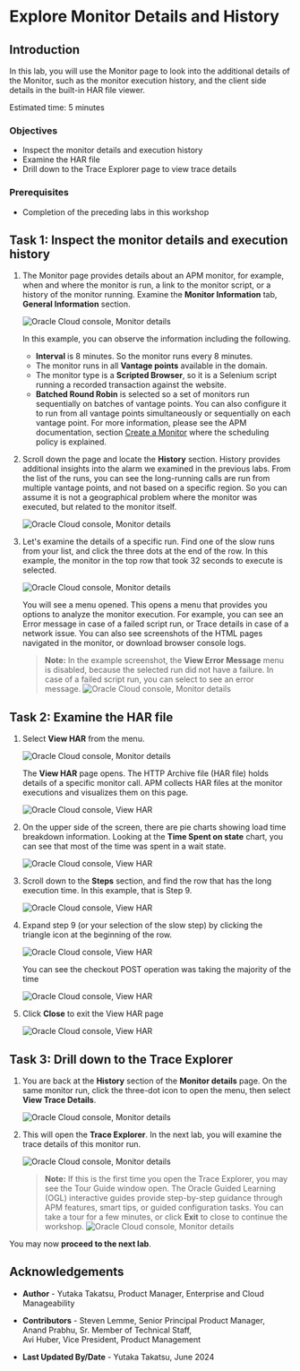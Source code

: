 # Explore Monitor Details and History

## Introduction

In this lab, you will use the Monitor page to look into the additional details of the Monitor, such as the monitor execution history, and the client side details in the built-in HAR file viewer.  

Estimated time: 5 minutes

### Objectives

* Inspect the monitor details and execution history
* Examine the HAR file
* Drill down to the Trace Explorer page to view trace details

### Prerequisites

* Completion of the preceding labs in this workshop

## Task 1: Inspect the monitor details and execution history

1.  The Monitor page provides details about an APM monitor, for example, when and where the monitor is run, a link to the monitor script, or a history of the monitor running.  Examine the **Monitor Information** tab, **General Information** section.

	  ![Oracle Cloud console, Monitor details](images/1-0-general-info.png " ")

    In this example, you can observe the information including the following.
     - **Interval** is 8 minutes. So the monitor runs every 8 minutes.
     - The monitor runs in all **Vantage points** available in the domain.
     - The monitor type is a **Scripted Browser**, so it is a Selenium script running a recorded transaction against the website.
     - **Batched Round Robin** is selected so a set of monitors run sequentially on batches of vantage points. You can also configure it to run from all vantage points simultaneously or sequentially on each vantage point. For more information, please see the APM documentation, section [Create a Monitor](https://docs.oracle.com/en-us/iaas/application-performance-monitoring/doc/create-monitor.html) where the scheduling policy is explained.


2. Scroll down the page and locate the **History** section. History provides additional insights into the alarm we examined in the previous labs. From the list of the runs, you can see the long-running calls are run from multiple vantage points, and not based on a specific region. So you can assume it is not a geographical problem where the monitor was executed, but related to the monitor itself.

	  ![Oracle Cloud console, Monitor details](images/1-1-monitor-history.png " ")

3. Let's examine the details of a specific run. Find one of the slow runs from your list, and click the three dots at the end of the row. In this example, the monitor in the top row that took 32 seconds to execute is selected.

	  ![Oracle Cloud console, Monitor details](images/1-2-slow-monitor-menu.png " ")

    You will see a menu opened. This opens a menu that provides you options to analyze the monitor execution. For example, you can see an Error message in case of a failed script run, or Trace details in case of a network issue. You can also see screenshots of the HTML pages navigated in the monitor, or download browser console logs.

    >**Note:** In the example screenshot, the **View Error Message** menu is disabled, because the selected run did not have a failure. In case of a failed script run, you can select to see an error message.
    	  ![Oracle Cloud console, Monitor details](images/1-3-err-msg.png " ")

## Task 2: Examine the HAR file

1. Select **View HAR** from the menu.

	  ![Oracle Cloud console, Monitor details](images/1-4-menu-view-har.png " ")

    The **View HAR** page opens. The HTTP Archive file (HAR file) holds details of a specific monitor call. APM collects HAR files at the monitor executions and visualizes them on this page.

    ![Oracle Cloud console, View HAR](images/1-5-view-har-page.png " ")

2. On the upper side of the screen, there are pie charts showing load time breakdown information. Looking at the **Time Spent on state** chart, you can see that most of the time was spent in a wait state.

    ![Oracle Cloud console, View HAR](images/1-6-summary-charts.png " ")

3. Scroll down to the **Steps** section, and find the row that has the long execution time. In this example, that is Step 9.

    ![Oracle Cloud console, View HAR](images/1-7-step9.png " ")

4. Expand step 9 (or your selection of the slow step) by clicking the triangle icon at the beginning of the row.

    ![Oracle Cloud console, View HAR](images/1-8-expand-step9.png " ")

    You can see the checkout POST operation was taking the majority of the time

    ![Oracle Cloud console, View HAR](images/1-9-post-checkout.png " ")

5. Click **Close** to exit the View HAR page

    ![Oracle Cloud console, View HAR](images/1-10-close-har.png " ")

## Task 3: Drill down to the Trace Explorer

1. You are back at the **History** section of the **Monitor details** page. On the same monitor run, click the three-dot icon to open the menu, then select **View Trace Details**.

    ![Oracle Cloud console, Monitor details](images/1-11-view-trace.png " ")

2. This will open the **Trace Explorer**. In the next lab, you will examine the trace details of this monitor run.

    ![Oracle Cloud console, Monitor details](images/1-12-tx-page.png " ")


   >**Note:** If this is the first time you open the Trace Explorer, you may see the Tour Guide window open. The Oracle Guided Learning (OGL) interactive guides provide step-by-step guidance through APM features, smart tips, or guided configuration tasks. You can take a tour for a few minutes, or click **Exit** to close to continue the workshop.     ![Oracle Cloud console, Monitor details](images/1-13-ogl-window.png " ")

You may now **proceed to the next lab**.

## Acknowledgements

* **Author** - Yutaka Takatsu, Product Manager, Enterprise and Cloud Manageability
- **Contributors** - Steven Lemme, Senior Principal Product Manager,  
Anand Prabhu, Sr. Member of Technical Staff,  
Avi Huber, Vice President, Product Management
* **Last Updated By/Date** - Yutaka Takatsu, June 2024

